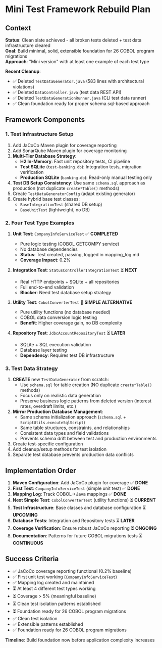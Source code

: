 # Mini Test Framework Rebuild Plan

## Context
**Status**: Clean slate achieved - all broken tests deleted + test data infrastructure cleared  
**Goal**: Build minimal, solid, extensible foundation for 26 COBOL program migrations  
**Approach**: "Mini version" with at least one example of each test type

**Recent Cleanup**:
- ✅ Deleted `TestDataGenerator.java` (583 lines with architectural violations)
- ✅ Deleted `DataController.java` (test data REST API)
- ✅ Deleted `TestDataGenerationRunner.java` (CLI test data runner)
- ✅ Clean foundation ready for proper schema.sql-based approach

## Framework Components

### 1. Test Infrastructure Setup
1. Add JaCoCo Maven plugin for coverage reporting
2. Add SonarQube Maven plugin for coverage monitoring
3. **Multi-Tier Database Strategy**:
   - **H2 In-Memory**: Fast unit repository tests, CI pipeline
   - **Test SQLite** (`test-banking.db`): Integration tests, migration verification
   - **Production SQLite** (`banking.db`): Read-only manual testing only
4. **Test DB Setup Consistency**: Use same `schema.sql` approach as production (not duplicate `create*Table()` methods)
5. Create `TestDataGeneratorConfig` (adapt existing generator)
6. Create hybrid base test classes:
   - `BaseIntegrationTest` (shared DB setup)
   - `BaseUnitTest` (lightweight, no DB)

### 2. Four Test Type Examples
1. **Unit Test**: `CompanyInfoServiceTest` ✅ **COMPLETED**
   - Pure logic testing (COBOL GETCOMPY service)
   - No database dependencies
   - **Status**: Test created, passing, logged in mapping_log.md
   - **Coverage Impact**: 0.2%

2. **Integration Test**: `StatusControllerIntegrationTest` ⏳ **NEXT**
   - Real HTTP endpoints + SQLite + all repositories
   - Full end-to-end validation
   - **Blocker**: Need test database setup strategy

3. **Utility Test**: `CobolConverterTest` 🎯 **SIMPLE ALTERNATIVE**
   - Pure utility functions (no database needed)
   - COBOL data conversion logic testing
   - **Benefit**: Higher coverage gain, no DB complexity

4. **Repository Test**: `JdbcAccountRepositoryTest` ⏳ **LATER**
   - SQLite + SQL execution validation
   - Database layer testing
   - **Dependency**: Requires test DB infrastructure

### 3. Test Data Strategy
1. **CREATE** new `TestDataGenerator` from scratch:
   - Use `schema.sql` for table creation (NO duplicate `create*Table()` methods)
   - Focus only on realistic data generation
   - Preserve business logic patterns from deleted version (interest rates, overdraft limits, etc.)
2. **Mirror Production Database Management**:
   - Same schema initialization approach (`schema.sql` + `ScriptUtils.executeSqlScript`)
   - Same table structures, constraints, and relationships
   - Consistent data types and field validations
   - Prevents schema drift between test and production environments
3. Create test-specific configuration
4. Add cleanup/setup methods for test isolation
5. Separate test database prevents production data conflicts

## Implementation Order
1. **Maven Configuration**: Add JaCoCo plugin for coverage ✅ **DONE**
2. **First Test**: `CompanyInfoServiceTest` (simple unit test) ✅ **DONE**
3. **Mapping Log**: Track COBOL→Java mappings ✅ **DONE**
4. **Next Simple Test**: `CobolConverterTest` (utility functions) ⏳ **CURRENT**
5. **Test Infrastructure**: Base classes and database configuration ⏳ **UPCOMING**
6. **Database Tests**: Integration and Repository tests ⏳ **LATER**
7. **Coverage Verification**: Ensure robust JaCoCo reporting ⏳ **ONGOING**
8. **Documentation**: Patterns for future COBOL migrations tests ⏳ **CONTINUOUS**

## Success Criteria
- ✅ JaCoCo coverage reporting functional (0.2% baseline)
- ✅ First unit test working (`CompanyInfoServiceTest`)
- ✅ Mapping log created and maintained
- ⏳ At least 4 different test types working
- ⏳ Coverage > 5% (meaningful baseline)
- ⏳ Clean test isolation patterns established
- ⏳ Foundation ready for 26 COBOL program migrations
- ✅ Clean test isolation
- ✅ Extensible patterns established
- ✅ Foundation ready for 26 COBOL program migrations

**Timeline**: Build foundation now before application complexity increases